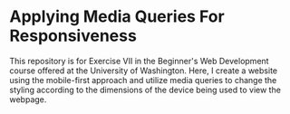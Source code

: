 # Applying Media Queries For Responsiveness
This repository is for Exercise VII in the Beginner's Web Development course offered at the University of Washington. Here, I create a website using the mobile-first approach and utilize media queries to change the styling according to the dimensions of the device being used to view the webpage. 
